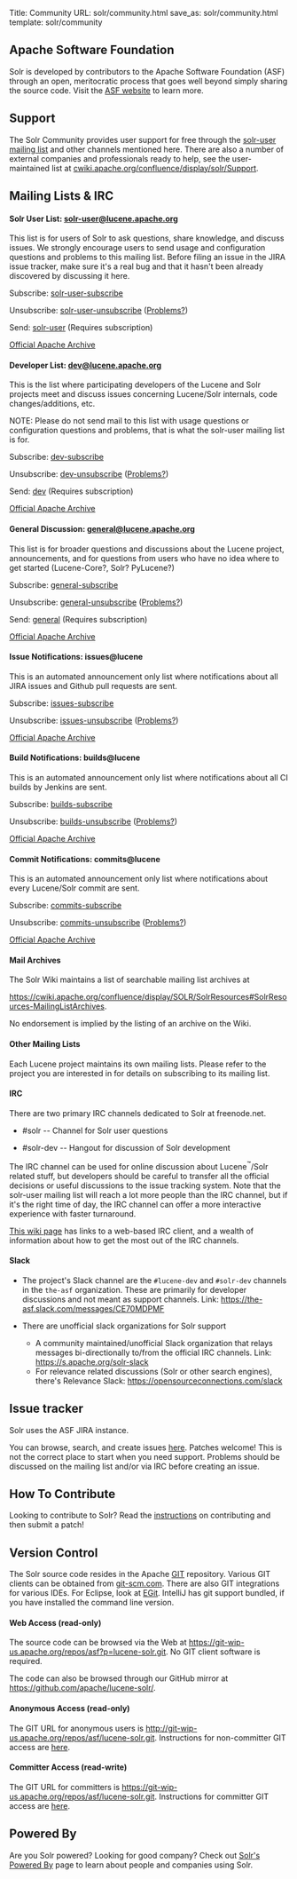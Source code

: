 Title: Community
URL: solr/community.html
save_as: solr/community.html
template: solr/community

## Apache Software Foundation ##

Solr is developed by contributors to the Apache Software Foundation (ASF) through an open, meritocratic process that goes well beyond
simply sharing the source code.
Visit the [ASF website](https://www.apache.org/) to learn more.

## Support ##

The Solr Community provides user support for free through the [solr-user mailing list](#mailing-lists-irc) and other channels mentioned
here. There are also a number of external companies and professionals ready to help, see the user-maintained list at
[cwiki.apache.org/confluence/display/solr/Support](https://cwiki.apache.org/confluence/display/solr/Support).

## Mailing Lists & IRC ##

#### Solr User List: solr-user@lucene.apache.org ####

This list is for users of Solr to ask questions, share knowledge, and discuss issues.  We strongly encourage
users to send usage and configuration questions and problems to this mailing list.  Before filing an issue in
the JIRA issue tracker, make sure it's a real bug and that it hasn't been already discovered by discussing it here.

Subscribe: [solr-user-subscribe](mailto:solr-user-subscribe@lucene.apache.org)

Unsubscribe: [solr-user-unsubscribe](mailto:solr-user-unsubscribe@lucene.apache.org)
([Problems?](https://cwiki.apache.org/confluence/display/solr/Unsubscribing%20from%20mailing%20lists))

Send: [solr-user](mailto:solr-user@lucene.apache.org) \(Requires subscription\)

[Official Apache Archive](http://mail-archives.apache.org/mod_mbox/lucene-solr-user/)

#### Developer List: dev@lucene.apache.org ####

This is the list where participating developers of the Lucene and Solr projects meet and discuss
issues concerning Lucene/Solr internals, code changes/additions, etc.

NOTE: Please do not send mail to this list with usage questions or configuration questions and
problems, that is what the solr-user mailing list is for.

Subscribe: [dev-subscribe](mailto:dev-subscribe@lucene.apache.org)

Unsubscribe: [dev-unsubscribe](mailto:dev-unsubscribe@lucene.apache.org)
([Problems?](https://cwiki.apache.org/confluence/display/solr/Unsubscribing%20from%20mailing%20lists))

Send: [dev](mailto:dev@lucene.apache.org) \(Requires subscription\)

[Official Apache Archive](http://mail-archives.apache.org/mod_mbox/lucene-dev/)

#### General Discussion: general@lucene.apache.org ###

This list is for broader questions and discussions about the Lucene project, announcements,
and for questions from users who have no idea where to get started (Lucene-Core?, Solr? PyLucene?)

Subscribe: [general-subscribe](mailto:general-subscribe@lucene.apache.org)

Unsubscribe: [general-unsubscribe](mailto:general-unsubscribe@lucene.apache.org)
([Problems?](https://cwiki.apache.org/confluence/display/solr/Unsubscribing%20from%20mailing%20lists))

Send: [general](mailto:general@lucene.apache.org) \(Requires subscription\)

[Official Apache Archive](http://mail-archives.apache.org/mod_mbox/lucene-general/)

#### Issue Notifications: issues@lucene ####

This is an automated announcement only list where notifications about all JIRA issues and Github pull requests are sent.

Subscribe: [issues-subscribe](mailto:issues-subscribe@lucene.apache.org)

Unsubscribe: [issues-unsubscribe](mailto:issues-unsubscribe@lucene.apache.org)
([Problems?](https://cwiki.apache.org/confluence/display/solr/Unsubscribing%20from%20mailing%20lists))

[Official Apache Archive](http://mail-archives.apache.org/mod_mbox/lucene-issues/)

#### Build Notifications: builds@lucene ####

This is an automated announcement only list where notifications about all CI builds by Jenkins are sent.

Subscribe: [builds-subscribe](mailto:builds-subscribe@lucene.apache.org)

Unsubscribe: [builds-unsubscribe](mailto:builds-unsubscribe@lucene.apache.org)
([Problems?](https://cwiki.apache.org/confluence/display/solr/Unsubscribing%20from%20mailing%20lists))

[Official Apache Archive](http://mail-archives.apache.org/mod_mbox/lucene-builds/)

#### Commit Notifications: commits@lucene ####

This is an automated announcement only list where notifications about every Lucene/Solr commit are sent.

Subscribe: [commits-subscribe](mailto:commits-subscribe@lucene.apache.org)

Unsubscribe: [commits-unsubscribe](mailto:commits-unsubscribe@lucene.apache.org)
([Problems?](https://cwiki.apache.org/confluence/display/solr/Unsubscribing%20from%20mailing%20lists))

[Official Apache Archive](http://mail-archives.apache.org/mod_mbox/lucene-commits/)

#### Mail Archives ####

The Solr Wiki maintains a list of searchable mailing list archives at

<https://cwiki.apache.org/confluence/display/SOLR/SolrResources#SolrResources-MailingListArchives>.

No endorsement is implied by the listing of an archive on the Wiki.

#### Other Mailing Lists ####

Each Lucene project maintains its own mailing lists. Please refer to the project you are interested in
for details on subscribing to its mailing list.

#### IRC  ####

There are two primary IRC channels dedicated to Solr at freenode.net.

- #solr -- Channel for Solr user questions

- #solr-dev -- Hangout for discussion of Solr development

The IRC channel can be used for online discussion about Lucene<sup>&trade;</sup>/Solr related stuff,
but developers should be careful to transfer all the official decisions or useful discussions to the issue
tracking system.  Note that the solr-user mailing list will reach a lot more people than the IRC channel,
but if it's the right time of day, the IRC channel can offer a more interactive experience with faster turnaround.

[This wiki page](https://cwiki.apache.org/confluence/display/SOLR/IRCChannels) has links to a web-based IRC client, and a
wealth of information about how to get the most out of the IRC channels.

#### Slack ####

* The project's Slack channel are the `#lucene-dev` and `#solr-dev` channels in the `the-asf` organization. These are primarily for developer discussions and not meant as support channels. Link: <https://the-asf.slack.com/messages/CE70MDPMF>

* There are unofficial slack organizations for Solr support
    * A community maintained/unofficial Slack organization that relays messages bi-directionally to/from the official IRC channels. Link: https://s.apache.org/solr-slack
    * For relevance related discussions (Solr or other search engines), there's Relevance Slack: https://opensourceconnections.com/slack

## Issue tracker ##

Solr uses the ASF JIRA instance.

You can browse, search, and create issues [here](https://issues.apache.org/jira/browse/SOLR).
Patches welcome!  This is not the correct place to start when you need support.  Problems should be
discussed on the mailing list and/or via IRC before creating an issue.

## How To Contribute ##

Looking to contribute to Solr?  Read the [instructions](https://cwiki.apache.org/confluence/display/SOLR/HowToContribute) on
contributing and then submit a patch!

## Version Control ##

The Solr source code resides in the Apache [GIT](http://git.apache.org) repository. Various GIT clients
can be obtained from [git-scm.com](https://git-scm.com/). There are also GIT integrations for various
IDEs. For Eclipse, look at [EGit](http://www.eclipse.org/egit/). IntelliJ has git support bundled, if you
have installed the command line version.

#### Web Access (read-only) ####

The source code can be browsed via the Web at <https://git-wip-us.apache.org/repos/asf?p=lucene-solr.git>.
No GIT client software is required.

The code can also be browsed through our GitHub mirror at <https://github.com/apache/lucene-solr/>.

#### Anonymous Access (read-only) ####

The GIT URL for anonymous users is <http://git-wip-us.apache.org/repos/asf/lucene-solr.git>.
Instructions for non-committer GIT access are [here](https://git-wip-us.apache.org/#repository-checkout).

#### Committer Access (read-write) ####

The GIT URL for committers is <https://git-wip-us.apache.org/repos/asf/lucene-solr.git>.
Instructions for committer GIT access are [here](https://git-wip-us.apache.org/#repository-checkout).

## Powered By ##

Are you Solr powered?  Looking for good company?  Check out
[Solr's Powered By](https://cwiki.apache.org/confluence/display/solr/PublicServers) page to learn about people and companies using Solr.
